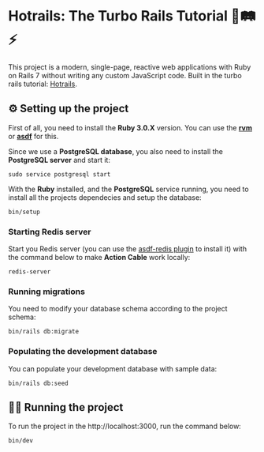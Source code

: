 # **Hotrails: The Turbo Rails Tutorial** 💎🛤️⚡

This project is a modern, single-page, reactive web applications with Ruby on Rails 7 without writing any custom JavaScript code. Built in the turbo rails tutorial: [Hotrails](https://www.hotrails.dev/).

## ⚙️ **Setting up the project**

First of all, you need to install the **Ruby 3.0.X** version. You can use the [**rvm**](https://rvm.io/) or [**asdf**](https://asdf-vm.com/) for this.

Since we use a **PostgreSQL database**, you also need to install the **PostgreSQL server** and start it:

```
sudo service postgresql start
```

With the **Ruby** installed, and the **PostgreSQL** service running, you need to install all the projects dependecies and setup the database:
```
bin/setup
```

### **Starting Redis server**

Start you Redis server (you can use the [asdf-redis plugin](https://github.com/smashedtoatoms/asdf-redis) to install it) with the command below to make **Action Cable** work locally:

```
redis-server
```

### **Running migrations**

You need to modify your database schema according to the project schema:

```
bin/rails db:migrate
```

### **Populating the development database**

You can populate your development database with sample data:

```
bin/rails db:seed
```

## 🏃‍♂ **Running the project**

To run the project in the http://localhost:3000, run the command below:
```
bin/dev
```